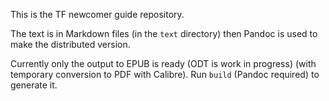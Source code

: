 This is the TF newcomer guide repository.

The text is in Markdown files (in the `text` directory) then Pandoc is used to make the distributed version.

Currently only the output to EPUB is ready (ODT is work in progress) (with temporary conversion to PDF with Calibre). Run `build` (Pandoc required) to generate it.
